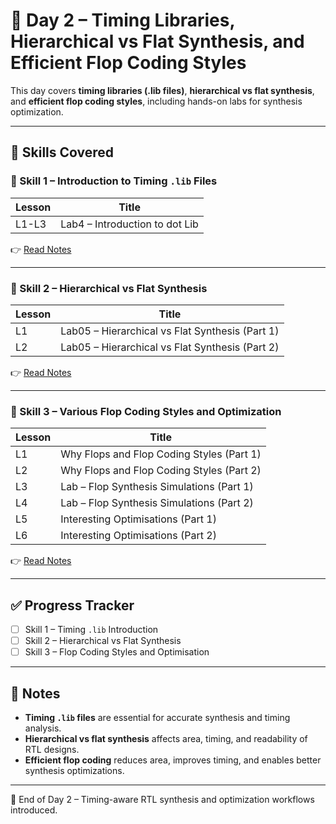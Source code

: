 
# 📘 Day 2 – Timing Libraries, Hierarchical vs Flat Synthesis, and Efficient Flop Coding Styles

This day covers **timing libraries (.lib files)**, **hierarchical vs flat synthesis**, and **efficient flop coding styles**, including hands-on labs for synthesis optimization.

---

## 📂 Skills Covered

### 🔹 Skill 1 – Introduction to Timing `.lib` Files
| Lesson | Title |
|--------|-------|
| L1-L3 | Lab4 – Introduction to dot Lib |

👉 [Read Notes](D2SK1_Introduction_to_dot_lib.md)

---

### 🔹 Skill 2 – Hierarchical vs Flat Synthesis
| Lesson | Title |
|--------|-------|
| L1 | Lab05 – Hierarchical vs Flat Synthesis (Part 1) |
| L2 | Lab05 – Hierarchical vs Flat Synthesis (Part 2) |

👉 [Read Notes](D2SK2_Hierarchical_vs_Flat_Synthesis.md)

---

### 🔹 Skill 3 – Various Flop Coding Styles and Optimization
| Lesson | Title |
|--------|-------|
| L1 | Why Flops and Flop Coding Styles (Part 1) |
| L2 | Why Flops and Flop Coding Styles (Part 2) |
| L3 | Lab – Flop Synthesis Simulations (Part 1) |
| L4 | Lab – Flop Synthesis Simulations (Part 2) |
| L5 | Interesting Optimisations (Part 1) |
| L6 | Interesting Optimisations (Part 2) |

👉 [Read Notes](D2SK3_Flop_Coding_Styles_and_Optimisation.md)

---

## ✅ Progress Tracker
- [ ] Skill 1 – Timing `.lib` Introduction  
- [ ] Skill 2 – Hierarchical vs Flat Synthesis  
- [ ] Skill 3 – Flop Coding Styles and Optimisation  

---

## 📝 Notes
- **Timing `.lib` files** are essential for accurate synthesis and timing analysis.  
- **Hierarchical vs flat synthesis** affects area, timing, and readability of RTL designs.  
- **Efficient flop coding** reduces area, improves timing, and enables better synthesis optimizations.  

---

🚀 End of Day 2 – Timing-aware RTL synthesis and optimization workflows introduced.
